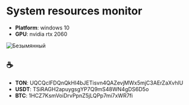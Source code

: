 # System resources monitor
- **Platform**: windows 10
- **GPU**: nvidia rtx 2060 

![Безымянный](https://github.com/user-attachments/assets/dda3b96e-2f13-485b-b9cd-b45505c86bce)

## ☕️
- **TON**: UQCQclFDQnQkHI4bJETisvn4QAZevjMWx5mjC3AErZaXvhlU
- **USDT**: TSiRAGH2apuygsgYP7Q9mS48WN4gDS6D5o
- **BTC**: 1HCZ7KsmVoiDrvPpnZ5jLQPp7mi7xWR7fi
